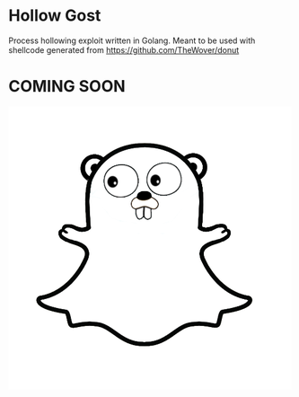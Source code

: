 # Hollow Gost
Process hollowing exploit written in Golang. 
Meant to be used with shellcode generated from https://github.com/TheWover/donut

# COMING SOON

![Hollow Gost Logo](hollow-gost-logo.png)

